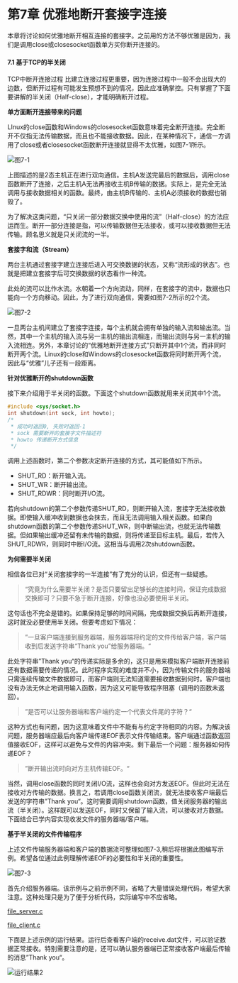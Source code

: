 # 第7章	优雅地断开套接字连接

本章将讨论如何优雅地断开相互连接的套接字。之前用的方法不够优雅是因为，我们是调用close或closesocket函数单方买你断开连接的。



#### 7.1	基于TCP的半关闭

TCP中断开连接过程 比建立连接过程更重要，因为连接过程中一般不会出现大的边数，但断开过程有可能发生预想不到的情况，因此应准确掌控。只有掌握了下面要讲解的半关闭（Half-close），才能明确断开过程。

**单方面断开连接带来的问题**

LInux的close函数和Windows的closesocket函数意味着完全断开连接。完全断开不仅指无法传输数据，而且也不能接收数据。因此，在某种情况下，通信一方调用了close或者closesocket函数断开连接就显得不太优雅，如图7-1所示。

![图7-1](https://github.com/katoluo/TCP-IP-Network-Programing/raw/master/chapter_07/images/%E5%9B%BE7-1.png)

上图描述的是2态主机正在进行双向通信。主机A发送完最后的数据后，调用close函数断开了连接，之后主机A无法再接收主机B传输的数据。实际上，是完全无法调用与接收数据相关的函数。最终，由主机B传输的、主机A必须接收的数据也销毁了。

为了解决这类问题，“只关闭一部分数据交换中使用的流”（Half-close）的方法应运而生。断开一部分连接是指，可以传输数据但无法接收，或可以接收数据但无法传输。顾名思义就是只关闭流的一半。

**套接字和流（Stream）**

两台主机通过套接字建立连接后进入可交换数据的状态，又称“流形成的状态”。也就是把建立套接字后可交换数据的状态看作一种流。

此处的流可以比作水流。水朝着一个方向流动，同样，在套接字的流中，数据也只能向一个方向移动。因此，为了进行双向通信，需要如图7-2所示的2个流。

![图7-2](https://github.com/katoluo/TCP-IP-Network-Programing/raw/master/chapter_07/images/%E5%9B%BE7-2.png)

一旦两台主机间建立了套接字连接，每个主机就会拥有单独的输入流和输出流。当然，其中一个主机的输入流与另一主机的输出流相连，而输出流则与另一主机的输入流相连。另外，本章讨论的“优雅地断开连接方式”只断开其中1个流，而非同时断开两个流。Linux的close和Windows的closesocket函数将同时断开两个流，因此与“优雅”儿子还有一段距离。

**针对优雅断开的shutdown函数**

接下来介绍用于半关闭的函数。下面这个shutdown函数就用来关闭其中1个流。

```c
#include <sys/socket.h>
int shutdown(int sock, int howto);
/*
 * 成功时返回0, 失败时返回-1
 * sock 需要断开的套接字文件描述符
 * howto 传递断开方式信息
 */
```

调用上述函数时，第二个参数决定断开连接的方式，其可能值如下所示。

- SHUT_RD：断开输入流。
- SHUT_WR：断开输出流。
- SHUT_RDWR：同时断开I/O流。

若向shutdown的第二个参数传递SHUT_RD，则断开输入流，套接字无法接收数据。即使输入缓冲收到数据也会抹去，而且无法调用输入相关函数。如果向shutdown函数的第二个参数传递SHUT_WR，则中断输出流，也就无法传输数据。但如果输出缓冲还留有未传输的数据，则将传递至目标主机。最后，若传入SHUT_RDWR，则同时中断I/O流。这相当与调用2次shutdown函数。

**为何需要半关闭**

相信各位已对“关闭套接字的一半连接”有了充分的认识，但还有一些疑惑。

> “究竟为什么需要半关闭？是否只要留出足够长的连接时间，保证完成数据交换即可？只要不急于断开连接，好像也没必要使用半关闭。

这句话也不完全是错的。如果保持足够的时间间隔，完成数据交换后再断开连接，这时就没必要使用半关闭。但要考虑如下情况：

> ”一旦客户端连接到服务器端，服务器端将约定的文件传给客户端，客户端收到后发送字符串“Thank you”给服务器端。“

此处字符串”Thank you“的传递实际是多余的，这只是用来模拟客户端断开连接前还有数据需要传递的情况。此时程序实现的难度并不小，因为传输文件的服务器端只需连续传输文件数据即可，而客户端则无法知道需要接收数据到何时。客户端也没有办法无休止地调用输入函数，因为这又可能导致程序阻塞（调用的函数未返回）。

> ”是否可以让服务器端和客户端约定一个代表文件尾的字符？“

这种方式也有问题，因为这意味着文件中不能有与约定字符相同的内容。为解决该问题，服务器端应最后向客户端传递EOF表示文件传输结束。客户端通过函数返回值接收EOF，这样可以避免与文件的内容冲突。剩下最后一个问题：服务器如何传递EOF？

> ”断开输出流时向对方主机传输EOF。“

当然，调用close函数的同时关闭I/O流，这样也会向对方发送EOF。但此时无法在接收对方传输的数据。换言之，若调用close函数关闭流，就无法接收客户端最后发送的字符串”Thank you“。这时需要调用shutdown函数，值关闭服务器的输出流（半关闭）。这样既可以发送EOF，同时又保留了输入流，可以接收对方数据。下面结合已学内容实现收发文件的服务器端/客户端。

**基于半关闭的文件传输程序**

上述文件传输服务器端和客户端的数据流可整理如图7-3,稍后将根据此图编写示例。希望各位通过此例理解传递EOF的必要性和半关闭的重要性。

![图7-3](https://github.com/katoluo/TCP-IP-Network-Programing/raw/master/chapter_07/images/%E5%9B%BE7-3.png)

首先介绍服务器端。该示例与之前示例不同，省略了大量错误处理代码，希望大家注意。这种处理只是为了便于分析代码，实际编写中不应省略。

[file_server.c](https://github.com/katoluo/TCP-IP-Network-Programing/blob/master/chapter_07/file_server.c)

[file_client.c](https://github.com/katoluo/TCP-IP-Network-Programing/blob/master/chapter_07/file_client.c)

下面是上述示例的运行结果。运行后查看客户端的receive.dat文件，可以验证数据正常接收。特别需要注意的是，还可以确认服务器端已正常接收客户端最后传输的消息”Thank you“。

![运行结果2](https://github.com/katoluo/TCP-IP-Network-Programing/raw/master/chapter_07/images/%E8%BF%90%E8%A1%8C%E7%BB%93%E6%9E%9C2.png)



